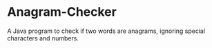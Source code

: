 # Anagram-Checker
A Java program to check if two words are anagrams, ignoring special characters and numbers.
